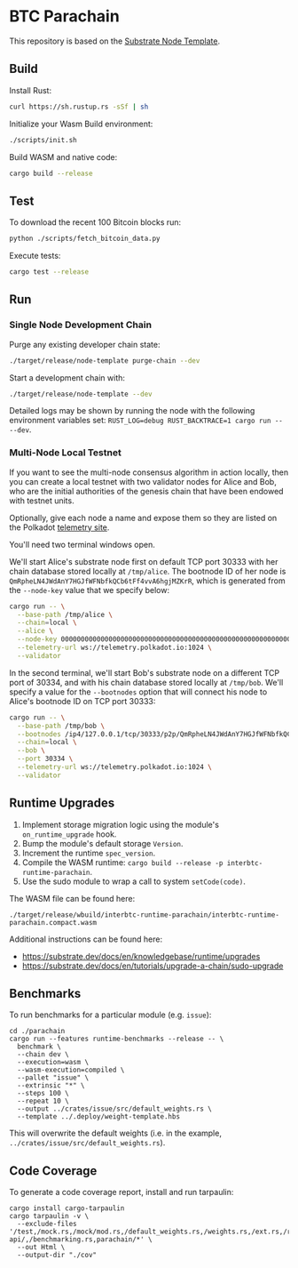 # BTC Parachain

This repository is based on the [Substrate Node Template](https://github.com/substrate-developer-hub/substrate-node-template).

## Build

Install Rust:

```bash
curl https://sh.rustup.rs -sSf | sh
```

Initialize your Wasm Build environment:

```bash
./scripts/init.sh
```

Build WASM and native code:

```bash
cargo build --release
```

## Test

To download the recent 100 Bitcoin blocks run:

```bash
python ./scripts/fetch_bitcoin_data.py
```

Execute tests:

```bash
cargo test --release
```

## Run

### Single Node Development Chain

Purge any existing developer chain state:

```bash
./target/release/node-template purge-chain --dev
```

Start a development chain with:

```bash
./target/release/node-template --dev
```

Detailed logs may be shown by running the node with the following environment variables set: `RUST_LOG=debug RUST_BACKTRACE=1 cargo run -- --dev`.

### Multi-Node Local Testnet

If you want to see the multi-node consensus algorithm in action locally, then you can create a local testnet with two validator nodes for Alice and Bob, who are the initial authorities of the genesis chain that have been endowed with testnet units.

Optionally, give each node a name and expose them so they are listed on the Polkadot [telemetry site](https://telemetry.polkadot.io/#/Local%20Testnet).

You'll need two terminal windows open.

We'll start Alice's substrate node first on default TCP port 30333 with her chain database stored locally at `/tmp/alice`. The bootnode ID of her node is `QmRpheLN4JWdAnY7HGJfWFNbfkQCb6tFf4vvA6hgjMZKrR`, which is generated from the `--node-key` value that we specify below:

```bash
cargo run -- \
  --base-path /tmp/alice \
  --chain=local \
  --alice \
  --node-key 0000000000000000000000000000000000000000000000000000000000000001 \
  --telemetry-url ws://telemetry.polkadot.io:1024 \
  --validator
```

In the second terminal, we'll start Bob's substrate node on a different TCP port of 30334, and with his chain database stored locally at `/tmp/bob`. We'll specify a value for the `--bootnodes` option that will connect his node to Alice's bootnode ID on TCP port 30333:

```bash
cargo run -- \
  --base-path /tmp/bob \
  --bootnodes /ip4/127.0.0.1/tcp/30333/p2p/QmRpheLN4JWdAnY7HGJfWFNbfkQCb6tFf4vvA6hgjMZKrR \
  --chain=local \
  --bob \
  --port 30334 \
  --telemetry-url ws://telemetry.polkadot.io:1024 \
  --validator
```

## Runtime Upgrades

1. Implement storage migration logic using the module's `on_runtime_upgrade` hook.
2. Bump the module's default storage `Version`.
3. Increment the runtime `spec_version`.
4. Compile the WASM runtime: `cargo build --release -p interbtc-runtime-parachain`.
5. Use the sudo module to wrap a call to system `setCode(code)`.

The WASM file can be found here:

```
./target/release/wbuild/interbtc-runtime-parachain/interbtc-runtime-parachain.compact.wasm
```

Additional instructions can be found here:

- https://substrate.dev/docs/en/knowledgebase/runtime/upgrades
- https://substrate.dev/docs/en/tutorials/upgrade-a-chain/sudo-upgrade

## Benchmarks

To run benchmarks for a particular module (e.g. `issue`):

```shell
cd ./parachain
cargo run --features runtime-benchmarks --release -- \
  benchmark \
  --chain dev \
  --execution=wasm \
  --wasm-execution=compiled \
  --pallet "issue" \
  --extrinsic "*" \
  --steps 100 \
  --repeat 10 \
  --output ../crates/issue/src/default_weights.rs \
  --template ../.deploy/weight-template.hbs
```

This will overwrite the default weights (i.e. in the example, `../crates/issue/src/default_weights.rs`).

## Code Coverage

To generate a code coverage report, install and run tarpaulin:

```shell
cargo install cargo-tarpaulin
cargo tarpaulin -v \
  --exclude-files '/test,/mock.rs,/mock/mod.rs,/default_weights.rs,/weights.rs,/ext.rs,/runtime-api/,/benchmarking.rs,parachain/*' \
  --out Html \
  --output-dir "./cov"
```
